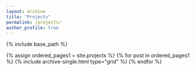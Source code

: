 ```yaml
---
layout: archive
title: "Projects"
permalink: /projects/
author_profile: true
---
```


{% include base_path %}

{% assign ordered_pages1 = site.projects %}
{% for post in ordered_pages1 %} {% include archive-single.html type="grid" %} {% endfor %}